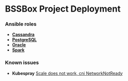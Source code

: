 # BSSBox Project Deployment

### Ansible roles

 - [**Cassandra**](docs/cassandra.md)
 - [**PostgreSQL**](docs/postgresql.md)
 - [**Oracle**](docs/install-oracle.md)
 - [**Spark**](docs/spark.md)

### Known issues

 - **Kubespray** [Scale does not work, cni NetworkNotReady](https://github.com/kubernetes-sigs/kubespray/issues/4315)
